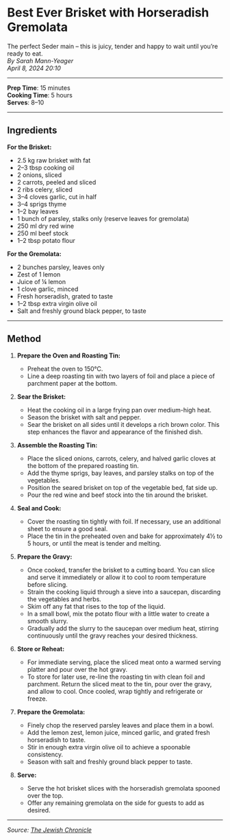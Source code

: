 # Best Ever Brisket with Horseradish Gremolata

The perfect Seder main – this is juicy, tender and happy to wait until you’re ready to eat.  
*By Sarah Mann-Yeager*  
*April 8, 2024 20:10*

---

**Prep Time**: 15 minutes  
**Cooking Time**: 5 hours  
**Serves**: 8–10

---

## Ingredients

**For the Brisket:**

- 2.5 kg raw brisket with fat
- 2–3 tbsp cooking oil
- 2 onions, sliced
- 2 carrots, peeled and sliced
- 2 ribs celery, sliced
- 3–4 cloves garlic, cut in half
- 3–4 sprigs thyme
- 1–2 bay leaves
- 1 bunch of parsley, stalks only (reserve leaves for gremolata)
- 250 ml dry red wine
- 250 ml beef stock
- 1–2 tbsp potato flour

**For the Gremolata:**

- 2 bunches parsley, leaves only
- Zest of 1 lemon
- Juice of ¼ lemon
- 1 clove garlic, minced
- Fresh horseradish, grated to taste
- 1–2 tbsp extra virgin olive oil
- Salt and freshly ground black pepper, to taste

---

## Method

1. **Prepare the Oven and Roasting Tin:**
   - Preheat the oven to 150°C.
   - Line a deep roasting tin with two layers of foil and place a piece of parchment paper at the bottom.

2. **Sear the Brisket:**
   - Heat the cooking oil in a large frying pan over medium-high heat.
   - Season the brisket with salt and pepper.
   - Sear the brisket on all sides until it develops a rich brown color. This step enhances the flavor and appearance of the finished dish.

3. **Assemble the Roasting Tin:**
   - Place the sliced onions, carrots, celery, and halved garlic cloves at the bottom of the prepared roasting tin.
   - Add the thyme sprigs, bay leaves, and parsley stalks on top of the vegetables.
   - Position the seared brisket on top of the vegetable bed, fat side up.
   - Pour the red wine and beef stock into the tin around the brisket.

4. **Seal and Cook:**
   - Cover the roasting tin tightly with foil. If necessary, use an additional sheet to ensure a good seal.
   - Place the tin in the preheated oven and bake for approximately 4½ to 5 hours, or until the meat is tender and melting.

5. **Prepare the Gravy:**
   - Once cooked, transfer the brisket to a cutting board. You can slice and serve it immediately or allow it to cool to room temperature before slicing.
   - Strain the cooking liquid through a sieve into a saucepan, discarding the vegetables and herbs.
   - Skim off any fat that rises to the top of the liquid.
   - In a small bowl, mix the potato flour with a little water to create a smooth slurry.
   - Gradually add the slurry to the saucepan over medium heat, stirring continuously until the gravy reaches your desired thickness.

6. **Store or Reheat:**
   - For immediate serving, place the sliced meat onto a warmed serving platter and pour over the hot gravy.
   - To store for later use, re-line the roasting tin with clean foil and parchment. Return the sliced meat to the tin, pour over the gravy, and allow to cool. Once cooled, wrap tightly and refrigerate or freeze.

7. **Prepare the Gremolata:**
   - Finely chop the reserved parsley leaves and place them in a bowl.
   - Add the lemon zest, lemon juice, minced garlic, and grated fresh horseradish to taste.
   - Stir in enough extra virgin olive oil to achieve a spoonable consistency.
   - Season with salt and freshly ground black pepper to taste.

8. **Serve:**
   - Serve the hot brisket slices with the horseradish gremolata spooned over the top.
   - Offer any remaining gremolata on the side for guests to add as desired.

---

*Source: [The Jewish Chronicle](https://www.thejc.com/lets-eat/recipe/best-ever-brisket-with-horseradish-gremolata-mkxips5t)*